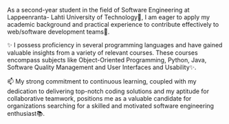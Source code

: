 As a second-year student in the field of Software Engineering at Lappeenranta- Lahti University of Technology👋, I am eager to apply my academic background and practical experience to contribute effectively to web/software development teams👀.

✨ I possess proficiency in several programming languages and have gained valuable insights from a variety of relevant courses. These courses encompass subjects like Object-Oriented Programming, Python, Java, Software Quality Management and User Interfaces and Usability✨.

📫 My strong commitment to continuous learning, coupled with my dedication to delivering top-notch coding solutions and my aptitude for collaborative teamwork, positions me as a valuable candidate for organizations searching for a skilled and motivated software engineering enthusiast📚.
